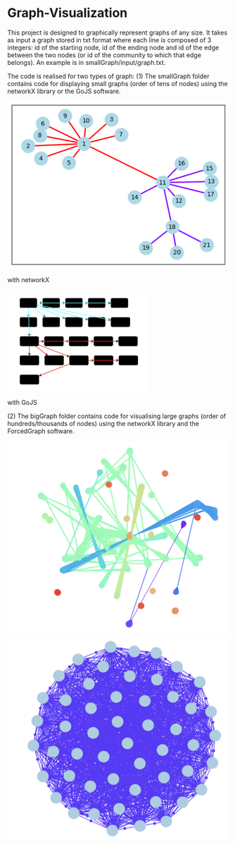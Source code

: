 # Graph-Visualization

This project is designed to graphically represent graphs of any size.
It takes as input a graph stored in txt format where each line is composed of 3 integers: id of the starting node, id of the ending node and id of the edge between the two nodes (or id of the community to which that edge belongs). An example is in smallGraph/input/graph.txt.

The code is realised for two types of graph:
(1) The smallGraph folder contains code for displaying small graphs (order of tens of nodes) using the networkX library or the GoJS software.


![networkX](./images/smallGraphNx.png)

with networkX


![GoJS](./images/smallGraphGoJS.png)

with GoJS


(2) The bigGraph folder contains code for visualising large graphs (order of hundreds/thousands of nodes) using the networkX library and the ForcedGraph software.

![ForcedGraph](./images/communities.png)



![ForcedGraph](./images/densest_community.png)



